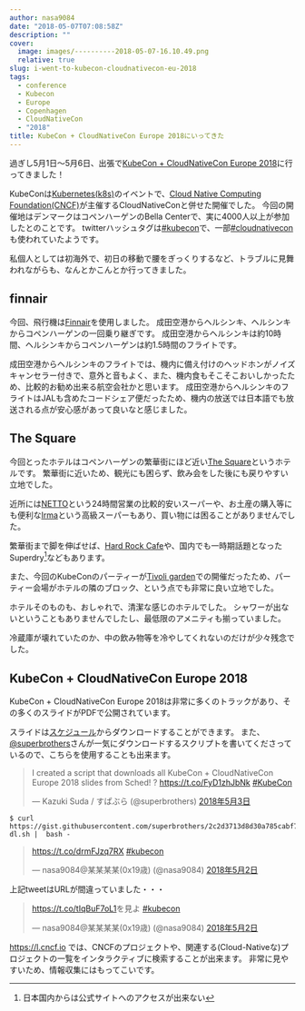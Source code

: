 ```yaml
---
author: nasa9084
date: "2018-05-07T07:08:58Z"
description: ""
cover:
  image: images/----------2018-05-07-16.10.49.png
  relative: true
slug: i-went-to-kubecon-cloudnativecon-eu-2018
tags:
  - conference
  - Kubecon
  - Europe
  - Copenhagen
  - CloudNativeCon
  - "2018"
title: KubeCon + CloudNativeCon Europe 2018にいってきた
---
```



過ぎし5月1日〜5月6日、出張で[KubeCon + CloudNativeCon Europe 2018](https://events.linuxfoundation.org/kubecon-eu-2018/)に行ってきました！

KubeConは[Kubernetes(k8s)](https://kubernetes.io/)のイベントで、[Cloud Native Computing Foundation(CNCF)](https://www.cncf.io/)が主催するCloudNativeConと併せた開催でした。
今回の開催地はデンマークはコペンハーゲンのBella Centerで、実に4000人以上が参加したとのことです。
twitterハッシュタグは[#kubecon](https://twitter.com/hashtag/kubecon)で、一部[#cloudnativecon](https://twitter.com/hashtag/cloudnativecon)も使われていたようです。

私個人としては初海外で、初日の移動で腰をぎっくりするなど、トラブルに見舞われながらも、なんとかこんとか行ってきました。

## finnair

今回、飛行機は[Finnair](https://www.finnair.com/jp/jp/)を使用しました。
成田空港からヘルシンキ、ヘルシンキからコペンハーゲンの一回乗り継ぎです。
成田空港からヘルシンキは約10時間、ヘルシンキからコペンハーゲンは約1.5時間のフライトです。

成田空港からヘルシンキのフライトでは、機内に備え付けのヘッドホンがノイズキャンセラー付きで、意外と音もよく、また、機内食もそこそこおいしかったため、比較的お勧め出来る航空会社かと思います。
成田空港からヘルシンキのフライトはJALも含めたコードシェア便だったため、機内の放送では日本語でも放送される点が安心感があって良いなと感じました。

## The Square

今回とったホテルはコペンハーゲンの繁華街にほど近い[The Square](https://www.thesquarecopenhagen.com/)というホテルです。
繁華街に近いため、観光にも困らず、飲み会をした後にも戻りやすい立地でした。

近所には[NETTO](https://netto.dk/)という24時間営業の比較的安いスーパーや、お土産の購入等にも便利な[Irma](https://irma.dk/)という高級スーパーもあり、買い物には困ることがありませんでした。

繁華街まで脚を伸ばせば、[Hard Rock Cafe](http://www.hardrock.com/cafes/copenhagen/)や、国内でも一時期話題となったSuperdry[^superdry]などもあります。

また、今回のKubeConのパーティーが[Tivoli garden](https://www.tivoli.dk/en/)での開催だったため、パーティー会場がホテルの隣のブロック、という点でも非常に良い立地でした。

ホテルそのものも、おしゃれで、清潔な感じのホテルでした。
シャワーが出ないということもありませんでしたし、最低限のアメニティも揃っていました。

冷蔵庫が壊れていたのか、中の飲み物等を冷やしてくれないのだけが少々残念でした。

## KubeCon + CloudNativeCon Europe 2018

KubeCon + CloudNativeCon Europe 2018は非常に多くのトラックがあり、その多くのスライドがPDFで公開されています。

スライドは[スケジュール](https://kccnceu18.sched.com/)からダウンロードすることができます。
また、[@superbrothers](https://twitter.com/superbrothers)さんが一気にダウンロードするスクリプトを書いてくださっているので、こちらを使用することも出来ます。

<blockquote class="twitter-tweet" data-lang="ja"><p lang="en" dir="ltr">I created a script that downloads all KubeCon + CloudNativeCon Europe 2018 slides from Sched! ? <a href="https://t.co/FyD1zhJbNk">https://t.co/FyD1zhJbNk</a> <a href="https://twitter.com/hashtag/KubeCon?src=hash&amp;ref_src=twsrc%5Etfw">#KubeCon</a></p>&mdash; Kazuki Suda / すぱぶら (@superbrothers) <a href="https://twitter.com/superbrothers/status/991980611526066176?ref_src=twsrc%5Etfw">2018年5月3日</a></blockquote>
<script async src="https://platform.twitter.com/widgets.js" charset="utf-8"></script>

``` shell
$ curl https://gist.githubusercontent.com/superbrothers/2c2d3713d8d30a785cabf77831489fcd/raw/666ba22738e1d18ece311d7ba9bb4b88e5def60c/kccnceu18-dl.sh |  bash -
```

<blockquote class="twitter-tweet" data-lang="ja"><p lang="und" dir="ltr"><a href="https://t.co/drmFJzq7RX">https://t.co/drmFJzq7RX</a> <a href="https://twitter.com/hashtag/kubecon?src=hash&amp;ref_src=twsrc%5Etfw">#kubecon</a></p>&mdash; nasa9084@某某某某(0x19歳) (@nasa9084) <a href="https://twitter.com/nasa9084/status/991575989099655168?ref_src=twsrc%5Etfw">2018年5月2日</a></blockquote>
<script async src="https://platform.twitter.com/widgets.js" charset="utf-8"></script>

上記tweetはURLが間違っていました・・・

<blockquote class="twitter-tweet" data-lang="ja"><p lang="und" dir="ltr"><a href="https://t.co/tIqBuF7oL1">https://t.co/tIqBuF7oL1</a>を見よ <a href="https://twitter.com/hashtag/kubecon?src=hash&amp;ref_src=twsrc%5Etfw">#kubecon</a></p>&mdash; nasa9084@某某某某(0x19歳) (@nasa9084) <a href="https://twitter.com/nasa9084/status/991578293836173312?ref_src=twsrc%5Etfw">2018年5月2日</a></blockquote>
<script async src="https://platform.twitter.com/widgets.js" charset="utf-8"></script>

https://l.cncf.io では、CNCFのプロジェクトや、関連する(Cloud-Nativeな)プロジェクトの一覧をインタラクティブに検索することが出来ます。
非常に見やすいため、情報収集にはもってこいです。

[^superdry]: 日本国内からは公式サイトへのアクセスが出来ない

